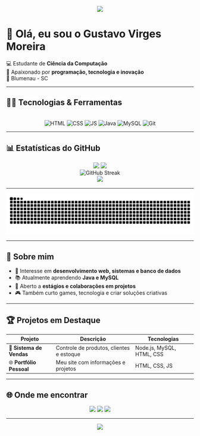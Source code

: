 <!-- Banner animado -->
<p align="center">
  <img src="https://capsule-render.vercel.app/api?type=waving&color=0:6a11cb,100:2575fc&height=200&section=header&text=Gustavo%20Virges%20Moreira&fontSize=35&fontColor=fff&animation=fadeIn&fontAlignY=35"/>
</p>

# 👋 Olá, eu sou o **Gustavo Virges Moreira**

💻 Estudante de **Ciência da Computação**  
🚀 Apaixonado por **programação, tecnologia e inovação**  
📍 Blumenau - SC  

---

## 🧑‍💻 Tecnologias & Ferramentas
<div align="center"><br>
  <img alt="HTML" height="50" width="50" src="https://cdn.jsdelivr.net/gh/devicons/devicon/icons/html5/html5-original.svg">
  <img alt="CSS" height="50" width="50" src="https://cdn.jsdelivr.net/gh/devicons/devicon/icons/css3/css3-original.svg">
  <img alt="JS" height="50" width="50" src="https://cdn.jsdelivr.net/gh/devicons/devicon/icons/javascript/javascript-original.svg">
  <img alt="Java" height="50" width="50" src="https://cdn.jsdelivr.net/gh/devicons/devicon/icons/java/java-original.svg">
  <img alt="MySQL" height="50" width="50" src="https://cdn.jsdelivr.net/gh/devicons/devicon/icons/mysql/mysql-original.svg">
  <img alt="Git" height="50" width="50" src="https://cdn.jsdelivr.net/gh/devicons/devicon/icons/git/git-original.svg">
</div>

---

## 📊 Estatísticas do GitHub
<div align="center">
  <img height="160em" src="https://github-readme-stats.vercel.app/api?username=GustavoVirges&show_icons=true&theme=radical&hide_border=true"/>
  <img height="160em" src="https://github-readme-stats.vercel.app/api/top-langs/?username=GustavoVirges&layout=compact&langs_count=8&theme=radical&hide_border=true"/>
</div>

<div align="center">
  <img src="https://github-readme-streak-stats.herokuapp.com?user=GustavoVirges&theme=radical&hide_border=true" alt="GitHub Streak"/>
</div>

<div align="center">
  <img src="https://github-profile-trophy.vercel.app/?username=GustavoVirges&theme=radical&no-frame=true&row=1&column=6" />
</div>

---

<!-- Snake Animation -->
<p align="center">
  <img src="https://raw.githubusercontent.com/GustavoVirges/GustavoVirges/output/github-contribution-grid-snake-dark.svg" alt="Snake dark"/>
</p>

---

## 🚀 Sobre mim
- 🎯 Interesse em **desenvolvimento web, sistemas e banco de dados**  
- 📚 Atualmente aprendendo **Java e MySQL**  
- 🤝 Aberto a **estágios e colaborações em projetos**  
- 🎮 Também curto games, tecnologia e criar soluções criativas  

---

## 🏆 Projetos em Destaque
| Projeto                    | Descrição                               | Tecnologias                |
|----------------------------|-----------------------------------------|----------------------------|
| 🛒 **Sistema de Vendas**   | Controle de produtos, clientes e estoque| Node.js, MySQL, HTML, CSS |
| 🌐 **Portfólio Pessoal**   | Meu site com informações e projetos     | HTML, CSS, JS             |

---

## 🌐 Onde me encontrar
<div align="center">
  <a href="mailto:virges.gustavo@gmail.com"><img src="https://img.shields.io/badge/-Gmail-D14836?style=for-the-badge&logo=gmail&logoColor=white"></a>
  <a href="https://www.linkedin.com/in/gustavovirges" target="_blank"><img src="https://img.shields.io/badge/-LinkedIn-%230077B5?style=for-the-badge&logo=linkedin&logoColor=white"></a>
  <a href="https://www.instagram.com/gustavo_virges" target="_blank"><img src="https://img.shields.io/badge/-Instagram-%23E4405F?style=for-the-badge&logo=instagram&logoColor=white"></a>
</div>

---

<!-- Footer animado -->
<p align="center">
  <img src="https://capsule-render.vercel.app/api?type=waving&color=0:2575fc,100:6a11cb&height=120&section=footer"/>
</p>
